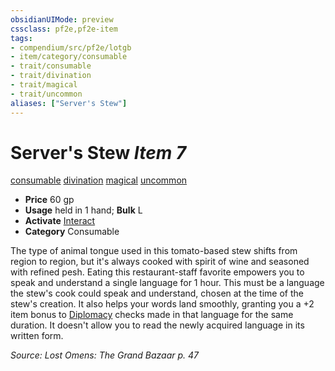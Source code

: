 ```yaml
---
obsidianUIMode: preview
cssclass: pf2e,pf2e-item
tags:
- compendium/src/pf2e/lotgb
- item/category/consumable
- trait/consumable
- trait/divination
- trait/magical
- trait/uncommon
aliases: ["Server's Stew"]
---
```

# Server's Stew *Item 7*  
[consumable](../../../Rules/traits/consumable.md)  [divination](../../../Rules/traits/divination.md)  [magical](../../../Rules/traits/magical.md)  [uncommon](../../../Rules/traits/uncommon.md)  

- **Price** 60 gp
- **Usage** held in 1 hand; **Bulk** L
- **Activate** [Interact](../../../Rules/actions/interact.md)
- **Category** Consumable

The type of animal tongue used in this tomato-based stew shifts from region to region, but it's always cooked with spirit of wine and seasoned with refined pesh. Eating this restaurant-staff favorite empowers you to speak and understand a single language for 1 hour. This must be a language the stew's cook could speak and understand, chosen at the time of the stew's creation. It also helps your words land smoothly, granting you a +2 item bonus to [Diplomacy](../../skills.md#Diplomacy) checks made in that language for the same duration. It doesn't allow you to read the newly acquired language in its written form.

*Source: Lost Omens: The Grand Bazaar p. 47*